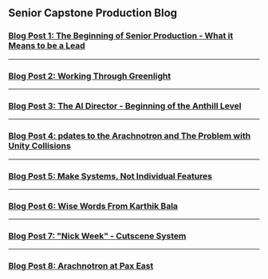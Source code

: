 Senior Capstone Production Blog
------




### **[Blog Post 1: The Beginning of Senior Production - What it Means to be a Lead](https://nicholasrobbins.github.io/SeniorProductionBlog1)**
---
### **[Blog Post 2: Working Through Greenlight](https://nicholasrobbins.github.io/SeniorProductionBlogTwo)**

---
### **[Blog Post 3: The AI Director - Beginning of the Anthill Level](https://nicholasrobbins.github.io/SeniorProductionBlogThree)**

---
### **[Blog Post 4: pdates to the Arachnotron and The Problem with Unity Collisions](https://nicholasrobbins.github.io/SeniorProductionBlogFour)**

---
### **[Blog Post 5: Make Systems, Not Individual Features](https://nicholasrobbins.github.io/SeniorProductionBlogFive)**

---
### **[Blog Post 6: Wise Words From Karthik Bala](https://nicholasrobbins.github.io/SeniorProductionBlogSix)**

---
### **[Blog Post 7: "Nick Week" - Cutscene System](https://nicholasrobbins.github.io/SeniorProductionBlogSeven)**

---
### **[Blog Post 8: Arachnotron at Pax East](https://nicholasrobbins.github.io/SeniorProductionBlogEight)**

